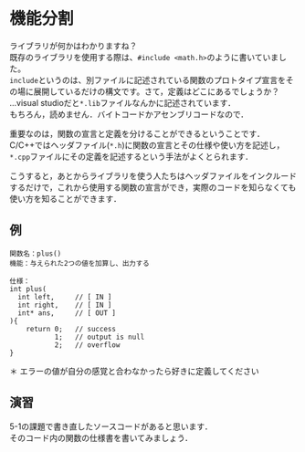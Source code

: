 # 機能分割
ライブラリが何かはわかりますね？  
既存のライブラリを使用する際は、`#include <math.h>`のように書いていました。  
`include`というのは、別ファイルに記述されている関数のプロトタイプ宣言をその場に展開しているだけの構文です。さて，定義はどこにあるでしょうか？  
...visual studioだと`*.lib`ファイルなんかに記述されています．  
もちろん，読めません．バイトコードかアセンブリコードなので．

重要なのは，関数の宣言と定義を分けることができるということです．
C/C++ではヘッダファイル(`*.h`)に関数の宣言とその仕様や使い方を記述し，`*.cpp`ファイルにその定義を記述するという手法がよくとられます．

こうすると，あとからライブラリを使う人たちはヘッダファイルをインクルードするだけで，これから使用する関数の宣言ができ，実際のコードを知らなくても使い方を知ることができます．



## 例

```
関数名：plus()
機能：与えられた2つの値を加算し、出力する

仕様：
int plus(
  int left,		// [ IN ] 
  int right,	// [ IN ]
  int* ans, 	// [ OUT ]
){
	return 0;	// success  
		   1;	// output is null
		   2;	// overflow
} 
```

＊ エラーの値が自分の感覚と合わなかったら好きに定義してください

## 演習
5-1の課題で書き直したソースコードがあると思います．  
そのコード内の関数の仕様書を書いてみましょう．

